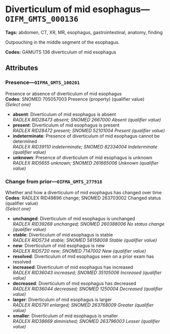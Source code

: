 # Diverticulum of mid esophagus—`OIFM_GMTS_000136`

**Tags:** abdomen, CT, XR, MR, esophagus, gastrointestinal, anatomy, finding

Outpouching in the middle segment of the esophagus.

**Codes:** GAMUTS 136 diverticulum of mid esophagus

## Attributes

### Presence—`OIFMA_GMTS_100201`

Presence or absence of diverticulum of mid esophagus  
**Codes**: SNOMED 705057003 Presence (property) (qualifier value)  
*(Select one)*

- **absent**: Diverticulum of mid esophagus is absent  
_RADLEX RID28473 absent; SNOMED 2667000 Absent (qualifier value)_
- **present**: Diverticulum of mid esophagus is present  
_RADLEX RID28472 present; SNOMED 52101004 Present (qualifier value)_
- **indeterminate**: Presence of diverticulum of mid esophagus cannot be determined  
_RADLEX RID39110 indeterminate; SNOMED 82334004 Indeterminate (qualifier value)_
- **unknown**: Presence of diverticulum of mid esophagus is unknown  
_RADLEX RID5655 unknown; SNOMED 261665006 Unknown (qualifier value)_

### Change from prior—`OIFMA_GMTS_277918`

Whether and how a diverticulum of mid esophagus has changed over time  
**Codes**: RADLEX RID49896 change; SNOMED 263703002 Changed status (qualifier value)  
*(Select one)*

- **unchanged**: Diverticulum of mid esophagus is unchanged  
_RADLEX RID39268 unchanged; SNOMED 260388006 No status change (qualifier value)_
- **stable**: Diverticulum of mid esophagus is stable  
_RADLEX RID5734 stable; SNOMED 58158008 Stable (qualifier value)_
- **new**: Diverticulum of mid esophagus is new  
_RADLEX RID5720 new; SNOMED 7147002 New (qualifier value)_
- **resolved**: Diverticulum of mid esophagus seen on a prior exam has resolved  
- **increased**: Diverticulum of mid esophagus has increased  
_RADLEX RID36043 increased; SNOMED 35105006 Increased (qualifier value)_
- **decreased**: Diverticulum of mid esophagus has decreased  
_RADLEX RID36044 decreased; SNOMED 1250004 Decreased (qualifier value)_
- **larger**: Diverticulum of mid esophagus is larger  
_RADLEX RID5791 enlarged; SNOMED 263768009 Greater (qualifier value)_
- **smaller**: Diverticulum of mid esophagus is smaller  
_RADLEX RID38669 diminished; SNOMED 263796003 Lesser (qualifier value)_